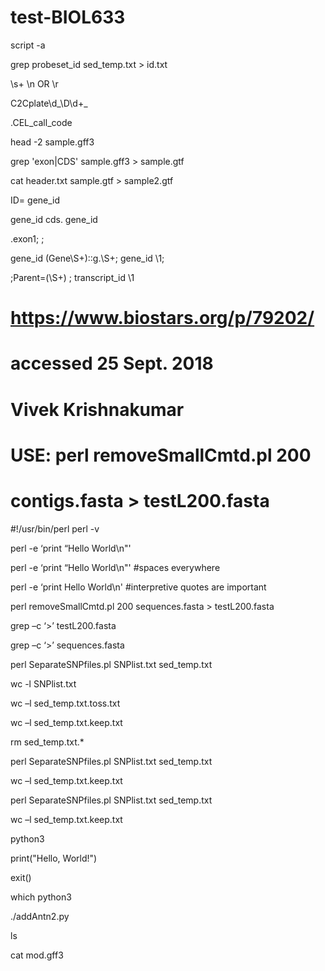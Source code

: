 # test-BIOL633
script -a

grep probeset_id sed_temp.txt > id.txt

\s+
\n OR \r

C2Cplate\d_\D\d+_


\.CEL_call_code


head -2 sample.gff3

grep 'exon\|CDS' sample.gff3 > sample.gtf

cat header.txt sample.gtf > sample2.gtf

ID=
gene_id 

gene_id cds\.
gene_id 

\.exon1;
;

gene_id (Gene\S+)::g\.\S+;
gene_id \1;

;Parent=(\S+)
; transcript_id \1
# https://www.biostars.org/p/79202/
# accessed 25 Sept. 2018
# Vivek Krishnakumar
# USE: perl removeSmallCmtd.pl 200
# contigs.fasta > testL200.fasta
#!/usr/bin/perl
perl -v

perl -e ‘print “Hello World\n"'

perl      -e       ‘print    “Hello World\n"' #spaces everywhere

perl -e ‘print Hello World\n' #interpretive quotes are important

perl removeSmallCmtd.pl 200 sequences.fasta > testL200.fasta

grep –c ‘>’ testL200.fasta

grep –c ‘>’ sequences.fasta

perl SeparateSNPfiles.pl SNPlist.txt sed_temp.txt

wc -l SNPlist.txt

wc –l sed_temp.txt.toss.txt

wc –l sed_temp.txt.keep.txt

rm sed_temp.txt.*

perl SeparateSNPfiles.pl SNPlist.txt sed_temp.txt

wc –l sed_temp.txt.keep.txt

perl SeparateSNPfiles.pl SNPlist.txt sed_temp.txt

wc –l sed_temp.txt.keep.txt

python3

print("Hello, World!")

exit()

which python3

./addAntn2.py

ls

cat mod.gff3
